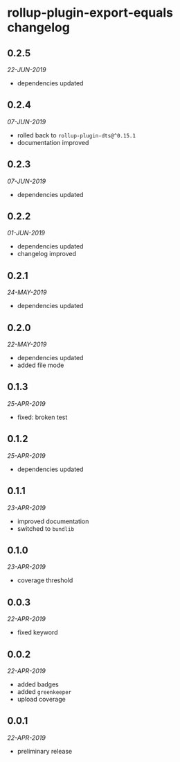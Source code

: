# rollup-plugin-export-equals changelog

## 0.2.5
*22-JUN-2019*

* dependencies updated

## 0.2.4
*07-JUN-2019*

* rolled back to `rollup-plugin-dts@^0.15.1`
* documentation improved

## 0.2.3
*07-JUN-2019*

* dependencies updated

## 0.2.2
*01-JUN-2019*

* dependencies updated
* changelog improved

## 0.2.1
*24-MAY-2019*

* dependencies updated

## 0.2.0
*22-MAY-2019*

* dependencies updated
* added file mode

## 0.1.3
*25-APR-2019*

* fixed: broken test

## 0.1.2
*25-APR-2019*

* dependencies updated

## 0.1.1
*23-APR-2019*

* improved documentation
* switched to `bundlib`

## 0.1.0
*23-APR-2019*

* coverage threshold

## 0.0.3
*22-APR-2019*

* fixed keyword

## 0.0.2
*22-APR-2019*

* added badges
* added `greenkeeper`
* upload coverage

## 0.0.1
*22-APR-2019*

* preliminary release
